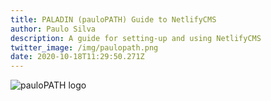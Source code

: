 ```yaml
---
title: PALADIN (pauloPATH) Guide to NetlifyCMS
author: Paulo Silva
description: A guide for setting-up and using NetlifyCMS
twitter_image: /img/paulopath.png
date: 2020-10-18T11:29:50.271Z
---
```

![pauloPATH logo](/img/paulopath.png "Brand Logo")